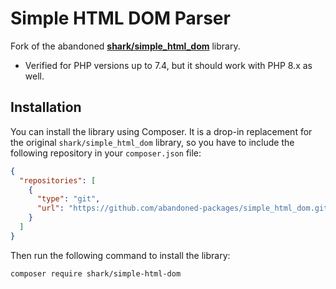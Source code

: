 # Simple HTML DOM Parser

Fork of the abandoned **[shark/simple_html_dom](https://github.com/samacs/simple_html_dom)** library.

* Verified for PHP versions up to 7.4, but it should work with PHP 8.x as well.

## Installation

You can install the library using Composer. It is a drop-in replacement for the original `shark/simple_html_dom` library, so you have to include the following repository in your `composer.json` file:

```json
{
  "repositories": [
    {
      "type": "git",
      "url": "https://github.com/abandoned-packages/simple_html_dom.git"
    }
  ]
}
```

Then run the following command to install the library:

```bash
composer require shark/simple-html-dom
```
